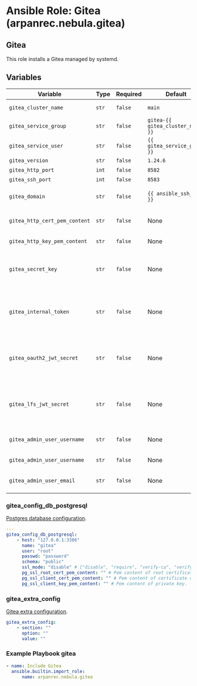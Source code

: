 # Ansible Role: Gitea (arpanrec.nebula.gitea)

## Gitea

This role installs a Gitea managed by systemd.

## Variables

| Variable                      | Type  | Required | Default                          | Description                                                                    |
|-------------------------------|-------|----------|----------------------------------|--------------------------------------------------------------------------------|
| `gitea_cluster_name`          | `str` | `false`  | `main`                           | Isolated gitea instance.                                                       |
| `gitea_service_group`         | `str` | `false`  | `gitea-{{ gitea_cluster_name }}` | Gitea Service Group.                                                           |
| `gitea_service_user`          | `str` | `false`  | `{{ gitea_service_group }}`      | Gitea Service User.                                                            |
| `gitea_version`               | `str` | `false`  | `1.24.6`                         | [Gitea version](https://github.com/go-gitea/gitea/releases)                    |
| `gitea_http_port`             | `int` | `false`  | `8582`                           | Http port.                                                                     |
| `gitea_ssh_port`              | `int` | `false`  | `8583`                           | SSH port.                                                                      |
| `gitea_domain`                | `str` | `false`  | `{{ ansible_ssh_host }}`         | Gitea communication URI.                                                       |
| `gitea_http_cert_pem_content` | `str` | `false`  | None                             | Gitea SSL Certificate pem content.                                             |
| `gitea_http_key_pem_content`  | `str` | `false`  | None                             | Gitea SSL Key pem content.                                                     |
| `gitea_secret_key`            | `str` | `false`  | None                             | Global secret key (Generated automatically if not provided).                   |
| `gitea_internal_token`        | `str` | `false`  | None                             | Internal secret within Gitea binary (generated automatically if not provided). |
| `gitea_oauth2_jwt_secret`     | `str` | `false`  | None                             | OAuth2 authentication secret (generated automatically if not provided).        |
| `gitea_lfs_jwt_secret`        | `str` | `false`  | None                             | LFS authentication secret (generated automatically if not provided).           |
| `gitea_admin_user_username`   | `str` | `false`  | None                             | Gitea admin user username.                                                     |
| `gitea_admin_user_username`   | `str` | `false`  | None                             | Gitea admin user password.                                                     |
| `gitea_admin_user_email`      | `str` | `false`  | None                             | Gitea admin user email address.                                                |

### gitea_config_db_postgresql

[Postgres database configuration](https://docs.gitea.com/administration/config-cheat-sheet#database-database).

```yaml
---
gitea_config_db_postgresql:
    - host: "127.0.0.1:3306"
      name: "gitea"
      user: "root"
      passwd: "password"
      schema: "public"
      ssl_mode: "disable" # ["disable", "require", "verify-ca", "verify-full"]
      pg_ssl_root_cert_pem_content: "" # Pem content of root certificate.
      pg_ssl_client_cert_pem_content: "" # Pem content of certificate or full chain.
      pg_ssl_client_key_pem_content: "" # Pem content of private key.
```

### gitea_extra_config

[Gitea extra configuration](https://docs.gitea.com/administration/config-cheat-sheet).

```yaml
gitea_extra_config:
    - section: ""
      option: ""
      value: ""
```

### Example Playbook gitea

```yaml
- name: Include Gitea
  ansible.builtin.import_role:
      name: arpanrec.nebula.gitea
```
